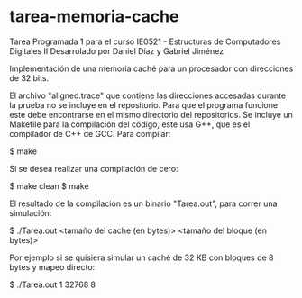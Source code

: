 # tarea-memoria-cache
Tarea Programada 1 para el curso
IE0521 - Estructuras de Computadores Digitales II
Desarrolado por Daniel Díaz y Gabriel Jiménez

Implementación de una memoria caché para un procesador con direcciones de 32 bits.

El archivo "aligned.trace" que contiene las direcciones accesadas durante la prueba no se incluye en el repositorio. Para que el programa funcione este debe encontrarse en el mismo directorio del repositorios. Se incluye un Makefile para la compilación del código, este usa G++, que es el compilador de C++ de GCC. Para compilar:

$ make

Si se desea realizar una compilación de cero:

$ make clean
$ make

El resultado de la compilación es un binario "Tarea.out", para correr una simulación:

$ ./Tarea.out <asociatividad> <tamaño del cache (en bytes)> <tamaño del bloque (en bytes)>

Por ejemplo si se quisiera simular un caché de 32 KB con bloques de 8 bytes y mapeo directo:

$ ./Tarea.out 1 32768 8


